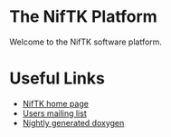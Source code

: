 # The NifTK Platform

Welcome to the NifTK software platform.

# Useful Links

 * [NifTK home page][1]
 * [Users mailing list][2]
 * [Nightly generated doxygen][3]

[1]: http://www.niftk.org
[2]: https://www.mailinglists.ucl.ac.uk/mailman/listinfo/niftk-users
[3]: http://cmic.cs.ucl.ac.uk/platform/niftk/current/html


